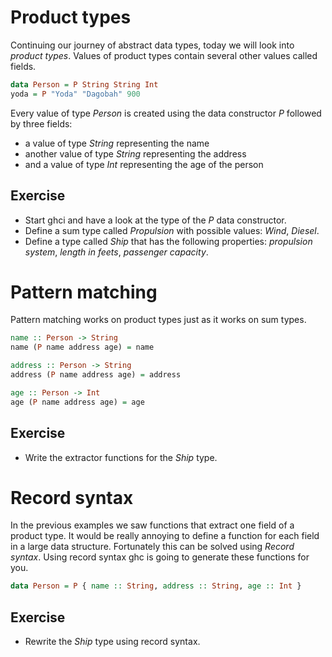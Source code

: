 # Product types

Continuing our journey of abstract data types, today we will look into *product
types*.  Values of product types contain several other values called fields.

``` haskell
data Person = P String String Int
yoda = P "Yoda" "Dagobah" 900
```

Every value of type *Person* is created using the data constructor *P* followed
by three fields:

 * a value of type *String* representing the name
 * another value of type *String* representing the address
 * and a value of type *Int* representing the age of the person

## Exercise
 * Start ghci and have a look at the type of the *P* data constructor.
 * Define a sum type called *Propulsion* with possible values: *Wind*, *Diesel*.
 * Define a type called *Ship* that has the following properties: *propulsion
   system*, *length in feets*, *passenger capacity*.

# Pattern matching

Pattern matching works on product types just as it works on sum types.

``` haskell
name :: Person -> String
name (P name address age) = name

address :: Person -> String
address (P name address age) = address

age :: Person -> Int
age (P name address age) = age
```

## Exercise
 * Write the extractor functions for the *Ship* type.

# Record syntax

In the previous examples we saw functions that extract one field of a product
type.  It would be really annoying to define a function for each field in a
large data structure.  Fortunately this can be solved using *Record syntax*.
Using record syntax ghc is going to generate these functions for you.

``` haskell
data Person = P { name :: String, address :: String, age :: Int }
```

## Exercise
 * Rewrite the *Ship* type using record syntax.

